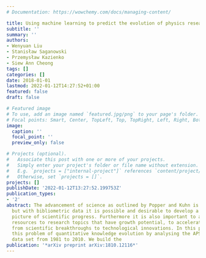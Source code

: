 ```yaml
---
# Documentation: https://wowchemy.com/docs/managing-content/

title: Using machine learning to predict the evolution of physics research
subtitle: ''
summary: ''
authors:
- Wenyuan Liu
- Stanisław Saganowski
- Przemysław Kazienko
- Siew Ann Cheong
tags: []
categories: []
date: 2018-01-01
lastmod: 2022-01-12T14:27:52+01:00
featured: false
draft: false

# Featured image
# To use, add an image named `featured.jpg/png` to your page's folder.
# Focal points: Smart, Center, TopLeft, Top, TopRight, Left, Right, BottomLeft, Bottom, BottomRight.
image:
  caption: ''
  focal_point: ''
  preview_only: false

# Projects (optional).
#   Associate this post with one or more of your projects.
#   Simply enter your project's folder or file name without extension.
#   E.g. `projects = ["internal-project"]` references `content/project/deep-learning/index.md`.
#   Otherwise, set `projects = []`.
projects: []
publishDate: '2022-01-12T13:27:52.199753Z'
publication_types:
- '2'
abstract: The advancement of science as outlined by Popper and Kuhn is largely qualitative,
  but with bibliometric data it is possible and desirable to develop a quantitative
  picture of scientific progress. Furthermore it is also important to allocate finite
  resources to research topics that have growth potential, to accelerate the process
  from scientific breakthroughs to technological innovations. In this paper, we address
  this problem of quantitative knowledge evolution by analysing the APS publication
  data set from 1981 to 2010. We build the
publication: '*arXiv preprint arXiv:1810.12116*'
---
```

